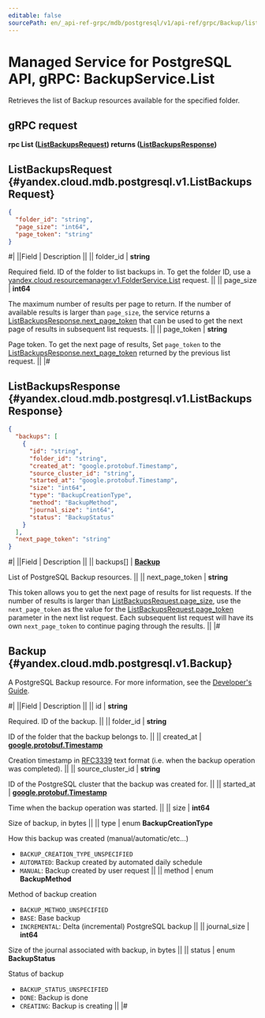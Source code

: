 ```yaml
---
editable: false
sourcePath: en/_api-ref-grpc/mdb/postgresql/v1/api-ref/grpc/Backup/list.md
---
```


# Managed Service for PostgreSQL API, gRPC: BackupService.List

Retrieves the list of Backup resources available for the specified folder.

## gRPC request

**rpc List ([ListBackupsRequest](#yandex.cloud.mdb.postgresql.v1.ListBackupsRequest)) returns ([ListBackupsResponse](#yandex.cloud.mdb.postgresql.v1.ListBackupsResponse))**

## ListBackupsRequest {#yandex.cloud.mdb.postgresql.v1.ListBackupsRequest}

```json
{
  "folder_id": "string",
  "page_size": "int64",
  "page_token": "string"
}
```

#|
||Field | Description ||
|| folder_id | **string**

Required field. ID of the folder to list backups in.
To get the folder ID, use a [yandex.cloud.resourcemanager.v1.FolderService.List](/docs/resource-manager/api-ref/grpc/Folder/list#List) request. ||
|| page_size | **int64**

The maximum number of results per page to return. If the number of available
results is larger than `page_size`, the service returns a [ListBackupsResponse.next_page_token](#yandex.cloud.mdb.postgresql.v1.ListBackupsResponse)
that can be used to get the next page of results in subsequent list requests. ||
|| page_token | **string**

Page token.  To get the next page of results, Set `page_token` to the [ListBackupsResponse.next_page_token](#yandex.cloud.mdb.postgresql.v1.ListBackupsResponse)
returned by the previous list request. ||
|#

## ListBackupsResponse {#yandex.cloud.mdb.postgresql.v1.ListBackupsResponse}

```json
{
  "backups": [
    {
      "id": "string",
      "folder_id": "string",
      "created_at": "google.protobuf.Timestamp",
      "source_cluster_id": "string",
      "started_at": "google.protobuf.Timestamp",
      "size": "int64",
      "type": "BackupCreationType",
      "method": "BackupMethod",
      "journal_size": "int64",
      "status": "BackupStatus"
    }
  ],
  "next_page_token": "string"
}
```

#|
||Field | Description ||
|| backups[] | **[Backup](#yandex.cloud.mdb.postgresql.v1.Backup)**

List of PostgreSQL Backup resources. ||
|| next_page_token | **string**

This token allows you to get the next page of results for list requests. If the number of results
is larger than [ListBackupsRequest.page_size](#yandex.cloud.mdb.postgresql.v1.ListBackupsRequest), use the `next_page_token` as the value
for the [ListBackupsRequest.page_token](#yandex.cloud.mdb.postgresql.v1.ListBackupsRequest) parameter in the next list request. Each subsequent
list request will have its own `next_page_token` to continue paging through the results. ||
|#

## Backup {#yandex.cloud.mdb.postgresql.v1.Backup}

A PostgreSQL Backup resource. For more information, see
the [Developer's Guide](/docs/managed-postgresql/concepts/backup).

#|
||Field | Description ||
|| id | **string**

Required. ID of the backup. ||
|| folder_id | **string**

ID of the folder that the backup belongs to. ||
|| created_at | **[google.protobuf.Timestamp](https://developers.google.com/protocol-buffers/docs/reference/google.protobuf#timestamp)**

Creation timestamp in [RFC3339](https://www.ietf.org/rfc/rfc3339.txt) text format
(i.e. when the backup operation was completed). ||
|| source_cluster_id | **string**

ID of the PostgreSQL cluster that the backup was created for. ||
|| started_at | **[google.protobuf.Timestamp](https://developers.google.com/protocol-buffers/docs/reference/google.protobuf#timestamp)**

Time when the backup operation was started. ||
|| size | **int64**

Size of backup, in bytes ||
|| type | enum **BackupCreationType**

How this backup was created (manual/automatic/etc...)

- `BACKUP_CREATION_TYPE_UNSPECIFIED`
- `AUTOMATED`: Backup created by automated daily schedule
- `MANUAL`: Backup created by user request ||
|| method | enum **BackupMethod**

Method of backup creation

- `BACKUP_METHOD_UNSPECIFIED`
- `BASE`: Base backup
- `INCREMENTAL`: Delta (incremental) PostgreSQL backup ||
|| journal_size | **int64**

Size of the journal associated with backup, in bytes ||
|| status | enum **BackupStatus**

Status of backup

- `BACKUP_STATUS_UNSPECIFIED`
- `DONE`: Backup is done
- `CREATING`: Backup is creating ||
|#